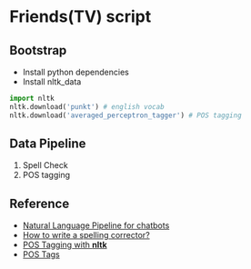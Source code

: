 # Friends(TV) script

## Bootstrap

- Install python dependencies
- Install nltk_data

```python
import nltk
nltk.download('punkt') # english vocab
nltk.download('averaged_perceptron_tagger') # POS tagging
```

## Data Pipeline

1. Spell Check
2. POS tagging

## Reference

- [Natural Language Pipeline for chatbots](http://pavel.surmenok.com/2016/11/05/natural-language-pipeline-for-chatbots/)
- [How to write a spelling corrector?](http://norvig.com/spell-correct.html)
- [POS Tagging with **nltk**](http://www.nltk.org/book/ch05.html)
- [POS Tags](https://cs.nyu.edu/grishman/jet/guide/PennPOS.html)
